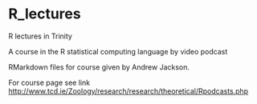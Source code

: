 # R_lectures
R lectures in Trinity

A course in the R statistical computing language by video podcast 

RMarkdown files for course given by Andrew Jackson.

For course page see link http://www.tcd.ie/Zoology/research/research/theoretical/Rpodcasts.php

